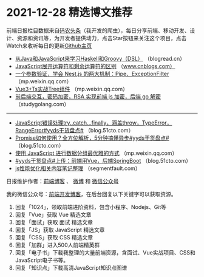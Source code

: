 # 2021-12-28 精选博文推荐

前端日报栏目数据来自[码农头条](http://hao.caibaojian.com.cn/)（我开发的爬虫），每日分享前端、移动开发、设计、资源和资讯等，为开发者提供动力，点击Star按钮来关注这个项目，点击Watch来收听每日的更新[Github主页](https://github.com/kujian/frontendDaily)
* [从Java和JavaScript来学习Haskell和Groovy（DSL）](https://blogread.cn/it/article/7801?f=hot1) （blogread.cn）
* [JavaScript展开运算符和剩余运算符的区别](https://www.cnblogs.com/jaxu/p/15736034.html) （www.cnblogs.com）
* [一个参数验证，学会 Nest.js 的两大机制：Pipe、ExceptionFilter](https://mp.weixin.qq.com/s?__biz=Mzg3OTYzMDkzMg==&mid=2247487140&idx=1&sn=2f01cdd5d8716b283ca2e81229d67f76) （mp.weixin.qq.com）
* [Vue3+Ts实战Tree组件](https://mp.weixin.qq.com/s?__biz=Mzg5MDY1MjIxMA==&mid=2247500356&idx=1&sn=7b97bb096b4bc01bc1a28e6b26ca7018) （mp.weixin.qq.com）
* [前后端交互，密码加密，RSA 实现前端 js 加密，后端 go 解密](https://studygolang.com/articles/35387) （studygolang.com）

***
* [JavaScript错误处理try..catch&#8230;finally，涵盖throw，TypeError，RangeError#yyds干货盘点#](https://blog.51cto.com/u_15453248/4846276) （blog.51cto.com）
* [Promise如何使用？全方位解析，5分钟搞懂异步#yyds干货盘点#](https://blog.51cto.com/u_15453248/4841823) （blog.51cto.com）
* [使用 JavaScript 进行数据分组最优雅的方式](https://mp.weixin.qq.com/s?__biz=Mzk0MDMwMzQyOA==&mid=2247491678&idx=1&sn=03e6972176ceff15c368c33410d410e6) （mp.weixin.qq.com）
* [#yyds干货盘点#上传：前端用Vue，后端SpringBoot](https://blog.51cto.com/u_12880763/4841586) （blog.51cto.com）
* [js性能优化相关内容笔记整理](https://segmentfault.com/a/1190000041180657) （segmentfault.com）

日报维护作者：[前端博客](http://caibaojian.com.cn/) 、 [微博](http://weibo.com/kujian) 和 [微信公众号](https://open.weixin.qq.com/qr/code?username=caibaojian_com)

我的微信公众号：[前端开发博客](https://open.weixin.qq.com/qr/code?username=caibaojian_com)，在后台回复以下关键字可以获取资源。

1. 回复「1024」，领取前端进阶资料，包含小程序、Nodejs、Git等
2. 回复「Vue」获取 Vue 精选文章
3. 回复「面试」获取 面试 精选文章
4. 回复「JS」获取 JavaScript 精选文章
5. 回复「CSS」获取 CSS 精选文章
6. 回复「加群」进入500人前端精英群
7. 回复「电子书」下载我整理的大量前端资源，含面试、Vue实战项目、CSS和JavaScript电子书等。
8. 回复「知识点」下载高清JavaScript知识点图谱